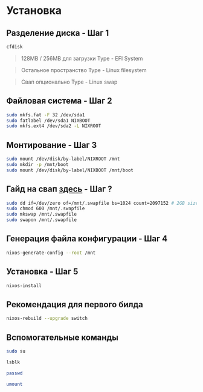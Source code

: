 # Установка

## Разделение диска - Шаг 1

```sh
cfdisk
```

> 128MB / 256MB для загрузки Type - EFI System

> Остальное пространство Type - Linux filesystem

> Свап опционально Type - Linux swap

## Файловая система - Шаг 2

```sh
sudo mkfs.fat -F 32 /dev/sda1
sudo fatlabel /dev/sda1 NIXBOOT
sudo mkfs.ext4 /dev/sda2 -L NIXROOT
```

## Монтирование - Шаг 3

```sh
sudo mount /dev/disk/by-label/NIXROOT /mnt
sudo mkdir -p /mnt/boot
sudo mount /dev/disk/by-label/NIXBOOT /mnt/boot
```

## Гайд на свап [здесь](https://nixos.wiki/wiki/NixOS_Installation_Guide) - Шаг ?

```sh
sudo dd if=/dev/zero of=/mnt/.swapfile bs=1024 count=2097152 # 2GB size
sudo chmod 600 /mnt/.swapfile
sudo mkswap /mnt/.swapfile
sudo swapon /mnt/.swapfile
```

## Генерация файла конфигурации - Шаг 4

```sh
nixos-generate-config --root /mnt
```

## Установка - Шаг 5

```sh
nixos-install
```

## Рекомендация для первого билда

```sh
nixos-rebuild --upgrade switch
```

## Вспомогательные команды

```sh
sudo su
```

```sh
lsblk
```

```sh
passwd
```

```sh
umount
```
